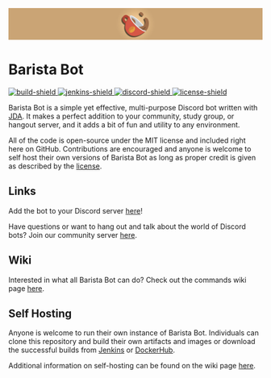 ![Barista](branding/banner.jpg)

# Barista Bot

[build-status]: https://ci.evyn.me/job/baristabot
[discord-invite]: https://discord.gg/u8hAu6sEtw
[jenkins]: https://ci.evyn.me/job/baristabot
[license]: https://github.com/evynprice/baristabot/tree/master/LICENSE
[build-shield]: https://ci.evyn.me/buildStatus/icon?job=baristabot
[discord-shield]: https://discord.com/api/guilds/809619459475898388/widget.png
[jenkins-shield]: https://img.shields.io/badge/Download-Jenkins-blue.svg
[license-shield]: https://img.shields.io/badge/License-MIT-red.svg
[ ![build-shield][] ][build-status]
[ ![jenkins-shield][] ][jenkins]
[ ![discord-shield][] ][discord-invite]
[ ![license-shield][] ][license]

Barista Bot is a simple yet effective, multi-purpose Discord bot written with [JDA](https://github.com/DV8FromTheWorld/JDA). It makes a perfect addition to your community, study group, or hangout server, and it adds a bit of fun and utility to any environment.

All of the code is open-source under the MIT license and included right here on GitHub. Contributions are encouraged and anyone is welcome to self host their own versions of Barista Bot as long as proper credit is given as described by the [license](LICENSE).

## Links
Add the bot to your Discord server [here](https://discord.com/api/oauth2/authorize?client_id=619532814093910016&permissions=1576266966&scope=bot)!

Have questions or want to hang out and talk about the world of Discord bots? Join our community server [here](https://discord.gg/u8hAu6sEtw).

## Wiki
Interested in what all Barista Bot can do? Check out the commands wiki page [here](https://github.com/evynprice/baristabot/wiki/Commands).

## Self Hosting
Anyone is welcome to run their own instance of Barista Bot. Individuals can clone this repository and build their own artifacts and images or download the successful builds from [Jenkins](https://ci.evyn.me/job/baristabot/) or [DockerHub](https://hub.docker.com/r/evynprice/baristabot).

Additional information on self-hosting can be found on the wiki page [here](https://github.com/evynprice/baristabot/wiki/Self-Hosting).

<!--
## Contribution
Are you a fellow developer and looking to add your own features or improvements? Please check out the contribution page [here](https://github.com/evynprice/baristabot/wiki/Contribution).
-->
